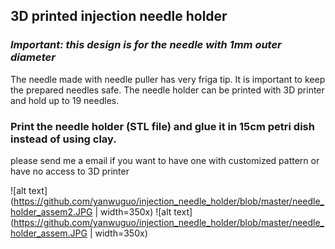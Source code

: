 ## 3D printed injection needle holder
### *Important: this design is for the needle with 1mm outer diameter*
The needle made with needle puller has very friga tip. It is important to keep the prepared needles safe. 
The needle holder can be printed with 3D printer and hold up to 19 needles.
### Print the needle holder (STL file) and glue it in 15cm petri dish instead of using clay.
please send me a email if you want to have one with customized pattern or have no access to 3D printer 

![alt text](https://github.com/yanwuguo/injection_needle_holder/blob/master/needle_holder_assem2.JPG | width=350x)
![alt text](https://github.com/yanwuguo/injection_needle_holder/blob/master/needle_holder_assem.JPG | width=350x)
